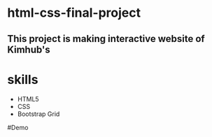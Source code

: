 # html-css-final-project
## This project is making interactive website of Kimhub's

# skills
- HTML5
- CSS
- Bootstrap Grid

#Demo
